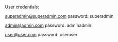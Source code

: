User credentials:

superadmin@superadmin.com 
password: superadmin

admin@admin.com
password: adminadmin

user@user.com
password: useruser